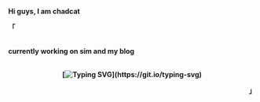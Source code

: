 <b> Hi guys, I am chadcat <b>
<p align="left">「</p>  
<br>
 currently working on sim and my blog<br><br>
 <div align="center">
 
 [![Typing SVG](https://readme-typing-svg.herokuapp.com?font=Fira+Code&weight=300&size=16&duration=2000&pause=1000&color=8097FB&center=true&vCenter=true&width=435&lines=I+am+dumb.;I+love+awesome+and+neovim.;I+like+to+waste+my+time+by+ricing+my+system.;)](https://git.io/typing-svg)
  
 </div>
<p align="right">」</p>                                                                     
<br>

